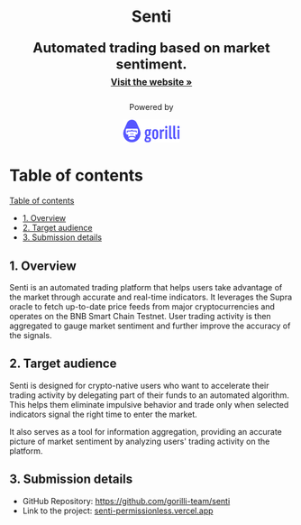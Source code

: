<div id="readme-top" align="center">
  <div id="readme-top" align="center">
    <h1>Senti</h1>
  </div>

  <p align="center" style="font-size: 24px">
    <strong>Automated trading based on market sentiment.</strong>
    <br />
    <a href="" style="font-size: 16px"><strong>Visit the website »</strong></a>
    <br />
    <div>
    <div style="display: flex; flex-direction: row; justify-content: center; align-items: center">
    <p>
    <div>
    Powered by
    </p>
        <a href="https://www.gorilli.io/en">
            <img src="./docs/img/gorilli-logo-horizontal.png" alt="Gorilli Logo" width="100" height="40">
        </a>
        </div>
    </div>
  </p>
      </div>
</div>

# Table of contents

<!-- TOC -->
[Table of contents](#table-of-contents)
  - [1. Overview](#1-overview)
  - [2. Target audience](#2-target-audience)
  - [3. Submission details](#3-submission-details)


## 1. Overview

Senti is an automated trading platform that helps users take advantage of the market through accurate and real-time indicators. It leverages the Supra oracle to fetch up-to-date price feeds from major cryptocurrencies and operates on the BNB Smart Chain Testnet. User trading activity is then aggregated to gauge market sentiment and further improve the accuracy of the signals.

## 2. Target audience

Senti is designed for crypto-native users who want to accelerate their trading activity by delegating part of their funds to an automated algorithm. This helps them eliminate impulsive behavior and trade only when selected indicators signal the right time to enter the market.

It also serves as a tool for information aggregation, providing an accurate picture of market sentiment by analyzing users' trading activity on the platform.

## 3. Submission details

- GitHub Repository: https://github.com/gorilli-team/senti
- Link to the project: [senti-permissionless.vercel.app](https://senti-permissionless.vercel.app/)